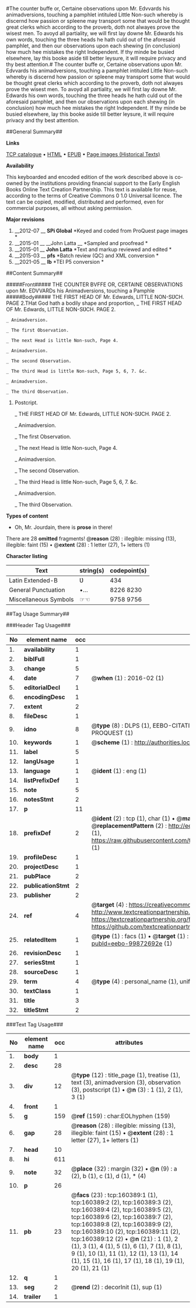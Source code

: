 #The counter buffe or, Certaine observations upon Mr. Edvvards his animadversions, touching a pamphlet intituled Little Non-such whereby is discernd how passion or spleene may transport some that would be thought great clerks which according to the proverb, doth not alwayes prove the wisest men.  To avoyd all partiality, we will first lay downe Mr. Edwards his own words, touching the three heads he hath culd out of the aforesaid pamphlet, and then our observations upon each shewing (in conclusion) how much hee mistakes the right Independent. If thy minde be busied elsewhere, lay this booke aside till better leysure, it will require privacy and thy best attention.#
The counter buffe or, Certaine observations upon Mr. Edvvards his animadversions, touching a pamphlet intituled Little Non-such whereby is discernd how passion or spleene may transport some that would be thought great clerks which according to the proverb, doth not alwayes prove the wisest men.  To avoyd all partiality, we will first lay downe Mr. Edwards his own words, touching the three heads he hath culd out of the aforesaid pamphlet, and then our observations upon each shewing (in conclusion) how much hee mistakes the right Independent. If thy minde be busied elsewhere, lay this booke aside till better leysure, it will require privacy and thy best attention.

##General Summary##

**Links**

[TCP catalogue](http://www.ota.ox.ac.uk/tcp/)  • 
[HTML](http://tei.it.ox.ac.uk/tcp/Texts-HTML/free/A80/A80672.html)  • 
[EPUB](http://tei.it.ox.ac.uk/tcp/Texts-EPUB/free/A80/A80672.epub) • 
[Page images (Historical Texts)](https://historicaltexts.jisc.ac.uk/eebo-99872692e)

**Availability**

This keyboarded and encoded edition of the work described above is co-owned by the
    institutions providing financial support to the Early English Books Online Text Creation
    Partnership. This text is available for reuse, according to the terms of  Creative Commons 0 1.0 Universal
    licence. The text can be copied, modified, distributed and performed, even for commercial
    purposes, all without asking permission.

**Major revisions**

1. __2012-07 __ __SPi Global__ *Keyed and coded from ProQuest page images *
1. __2015-01 __ __John Latta __ *Sampled and proofread *
1. __2015-01 __ __John Latta__ *Text and markup reviewed and edited *
1. __2015-03 __ __pfs__ *Batch review (QC) and XML conversion *
1. __2021-05 __ __lb__ *TEI P5 conversion *

##Content Summary##

#####Front#####
THE COUNTER BVFFE OR, CERTAINE OBSERVATIONS upon Mr. EDVVARDs his Animadversions, touching a Pamphle
#####Body#####
THE FIRST HEAD OF Mr. Edwards, LITTLE NON-SƲCH. PAGE 2.THat God hath a bodily shape and proportion, 
    _ THE FIRST HEAD OF Mr. Edwards, LITTLE NON-SƲCH. PAGE 2.

    _ Animadversion.

    _ The first Observation.

    _ The next Head is little Non-such, Page 4.

    _ Animadversion.

    _ The second Observation.

    _ The third Head is little Non-such, Page 5, 6, 7. &c.

    _ Animadversion.

    _ The third Observation.

1. Postcript.

    _ THE FIRST HEAD OF Mr. Edwards, LITTLE NON-SƲCH. PAGE 2.

    _ Animadversion.

    _ The first Observation.

    _ The next Head is little Non-such, Page 4.

    _ Animadversion.

    _ The second Observation.

    _ The third Head is little Non-such, Page 5, 6, 7. &c.

    _ Animadversion.

    _ The third Observation.

**Types of content**

  * Oh, Mr. Jourdain, there is **prose** in there!

There are 28 **omitted** fragments! 
 @__reason__ (28) : illegible: missing (13), illegible: faint (15)  •  @__extent__ (28) : 1 letter (27), 1+ letters (1)

**Character listing**


|Text|string(s)|codepoint(s)|
|---|---|---|
|Latin Extended-B|Ʋ|434|
|General Punctuation|•…|8226 8230|
|Miscellaneous Symbols|☞☜|9758 9756|

##Tag Usage Summary##

###Header Tag Usage###

|No|element name|occ|attributes|
|---|---|---|---|
|1.|__availability__|1||
|2.|__biblFull__|1||
|3.|__change__|5||
|4.|__date__|7| @__when__ (1) : 2016-02 (1)|
|5.|__editorialDecl__|1||
|6.|__encodingDesc__|1||
|7.|__extent__|2||
|8.|__fileDesc__|1||
|9.|__idno__|8| @__type__ (8) : DLPS (1), EEBO-CITATION (1), VID (1), EEBO-PROQUEST (1), STC (3), PROQUEST (1)|
|10.|__keywords__|1| @__scheme__ (1) : http://authorities.loc.gov/ (1)|
|11.|__label__|5||
|12.|__langUsage__|1||
|13.|__language__|1| @__ident__ (1) : eng (1)|
|14.|__listPrefixDef__|1||
|15.|__note__|5||
|16.|__notesStmt__|2||
|17.|__p__|11||
|18.|__prefixDef__|2| @__ident__ (2) : tcp (1), char (1)  •  @__matchPattern__ (2) : ([0-9\-]+):([0-9IVX]+) (1), (.+) (1)  •  @__replacementPattern__ (2) : http://eebo.chadwyck.com/downloadtiff?vid=$1&page=$2 (1), https://raw.githubusercontent.com/textcreationpartnership/Texts/master/tcpchars.xml#$1 (1)|
|19.|__profileDesc__|1||
|20.|__projectDesc__|1||
|21.|__pubPlace__|2||
|22.|__publicationStmt__|2||
|23.|__publisher__|2||
|24.|__ref__|4| @__target__ (4) : https://creativecommons.org/publicdomain/zero/1.0/ (1), http://www.textcreationpartnership.org/docs/. (1), https://textcreationpartnership.org/faq/#faq05 (1), https://github.com/textcreationpartnership (1)|
|25.|__relatedItem__|1| @__type__ (1) : facs (1)  •  @__target__ (1) : https://data.historicaltexts.jisc.ac.uk/view?pubId=eebo-99872692e (1)|
|26.|__revisionDesc__|1||
|27.|__seriesStmt__|1||
|28.|__sourceDesc__|1||
|29.|__term__|4| @__type__ (4) : personal_name (1), uniform_title (1), topical_term (2)|
|30.|__textClass__|1||
|31.|__title__|3||
|32.|__titleStmt__|2||


###Text Tag Usage###

|No|element name|occ|attributes|
|---|---|---|---|
|1.|__body__|1||
|2.|__desc__|28||
|3.|__div__|12| @__type__ (12) : title_page (1), treatise (1), text (3), animadversion (3), observation (3), postscript (1)  •  @__n__ (3) : 1 (1), 2 (1), 3 (1)|
|4.|__front__|1||
|5.|__g__|159| @__ref__ (159) : char:EOLhyphen (159)|
|6.|__gap__|28| @__reason__ (28) : illegible: missing (13), illegible: faint (15)  •  @__extent__ (28) : 1 letter (27), 1+ letters (1)|
|7.|__head__|10||
|8.|__hi__|611||
|9.|__note__|32| @__place__ (32) : margin (32)  •  @__n__ (9) : a (2), b (1), c (1), d (1), * (4)|
|10.|__p__|26||
|11.|__pb__|23| @__facs__ (23) : tcp:160389:1 (1), tcp:160389:2 (2), tcp:160389:3 (2), tcp:160389:4 (2), tcp:160389:5 (2), tcp:160389:6 (2), tcp:160389:7 (2), tcp:160389:8 (2), tcp:160389:9 (2), tcp:160389:10 (2), tcp:160389:11 (2), tcp:160389:12 (2)  •  @__n__ (21) : 1 (1), 2 (1), 3 (1), 4 (1), 5 (1), 6 (1), 7 (1), 8 (1), 9 (1), 10 (1), 11 (1), 12 (1), 13 (1), 14 (1), 15 (1), 16 (1), 17 (1), 18 (1), 19 (1), 20 (1), 21 (1)|
|12.|__q__|1||
|13.|__seg__|2| @__rend__ (2) : decorInit (1), sup (1)|
|14.|__trailer__|1||
